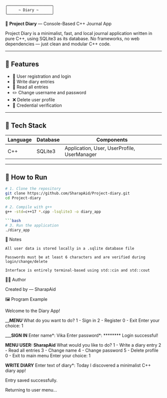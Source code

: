 ```
╭────────────────────╮
│     ~ Diary ~      │
╰────────────────────╯
```

📓 **Project Diary** — Console-Based C++ Journal App

Project Diary is a minimalist, fast, and local journal application written in pure C++, using SQLite3 as its database. No frameworks, no web dependencies — just clean and modular C++ code.

---

## 🚀 Features

- 👤 User registration and login  
- 📝 Write diary entries  
- 📖 Read all entries  
- ✏️ Change username and password  
- ❌ Delete user profile  
- 🔐 Credential verification  

---

## 🧰 Tech Stack

| Language | Database | Components                                  |
|----------|----------|---------------------------------------------|
| C++      | SQLite3  | Application, User, UserProfile, UserManager |

---

## 🔧 How to Run

```bash
# 1. Clone the repository
git clone https://github.com/SharapAid/Project-diary.git
cd Project-diary
```

```bash
# 2. Compile with g++
g++ -std=c++17 *.cpp -lsqlite3 -o diary_app

```bash
# 3. Run the application
./diary_app
```

📌 Notes

    All user data is stored locally in a .sqlite database file

    Passwords must be at least 6 characters and are verified during login/change/delete

    Interface is entirely terminal-based using std::cin and std::cout

👩‍💻 Author

Created by — SharapAid


🖼️ Program Example

Welcome to the Diary App!

_______________MENU_____________
What do you want to do?
1 - Sign in
2 - Register
0 - Exit
Enter your choice: 1

_______________SIGN IN____________
Enter name*: Vika
Enter password*: ********
Login successful!

__________MENU USER: SharapAid__________
What would you like to do?
1 - Write a diary entry
2 - Read all entries
3 - Change name
4 - Change password
5 - Delete profile
0 - Exit to main menu
Enter your choice: 1

__________WRITE DIARY__________
Enter text of diary*: Today I discovered a minimalist C++ diary app!

Entry saved successfully.

Returning to user menu...
